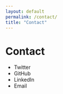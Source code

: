 ```yaml
---
layout: default
permalink: /contact/
title: "Contact"
---
```


<div class="tiles">
<h1> Contact </h1>
<ul>
	<li>Twitter</li>
	<li>GitHub</li>
	<li>LinkedIn</li>
	<li>Email</li>
</ul>
</div>